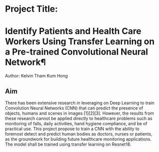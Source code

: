 # Project Title:

# Identify Patients and Health Care Workers Using Transfer Learning on a Pre-trained Convolutional Neural Network¶

Author: Kelvin Tham Kum Hong

## Aim

There has been extensive research in leveraging on Deep Learning to train Convolution Neural Networks (CNN) that can predict the presence of objects, humans and scenes in images [1][2][3].
However, the results from these research cannot be applied directly to healthcare problems such as monitoring of falls, daily activities, hand hygiene compliance, and be of practical use.
This project propose to train a CNN with the ability to foremost detect and predict human bodies as doctors, nurses or patients, as the groundwork for building future healthcare monitoring applications. The model shall be trained using transfer learning on Resnet18.
